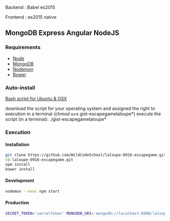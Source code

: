 Backend : Babel es2015

Frontend : es2015 native

## MongoDB Express Angular NodeJS

### Requirements

-   [Node](https://doc.ubuntu-fr.org/nodejs#depuis_un_ppa)
-   [MongoDB](https://doc.ubuntu-fr.org/mongodb#installation)
-   [Nodemon](http://nodemon.io/)
-   [Bower](https://bower.io/)

### Auto-install

[Bash script for Ubuntu & OSX](https://gist.github.com/pierregaillard1986/173dfb97dc821cc0eed51f4de4baf776)

download the script for your operating system and assigned the right to execution in a terminal
(chmod u+x gist-escapegamelaloupe*)
execute the script (in a terminal): ./gist-escapegamelaloupe*


### Execution

#### Installation

```bash
git clone https://github.com/WildCodeSchool/laloupe-0916-escapegame.git
cd laloupe-0916-escapegame.git
npm install
bower install
```

#### Development

```bash
nodemon --exec npm start
```

#### Production

```bash
SECRET_TOKEN='secretToken' MONGODB_URI='mongodb://localhost:8000/laloupe-0916-escapegame.git' npm start
```
